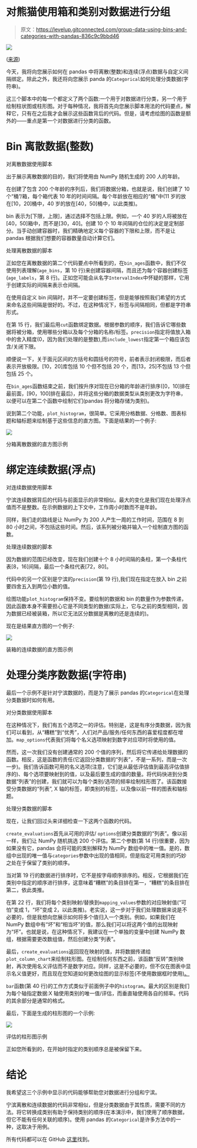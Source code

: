 # 对熊猫使用箱和类别对数据进行分组

> 原文：<https://levelup.gitconnected.com/group-data-using-bins-and-categories-with-pandas-836c9c9bbd46>

![](img/40f7fd52bb9ee2ebaa93a2a47543750d.png)

([来源](https://www.pexels.com/photo/chart-close-up-data-desk-590022/))

今天，我将向您展示如何在 pandas 中将离散(整数)和连续(浮点)数据与自定义间隔绑定。除此之外，我还将向您展示 panda 的`Categorical`如何处理分类数据(字符串)。

这三个脚本中的每一个都定义了两个函数:一个用于对数据进行分类，另一个用于绘制柱状图或柱形图。对于每种情况，我将首先向您展示脚本用法的代码要点，解释它，只有在之后我才会展示这些函数背后的代码。但是，请考虑绘图的函数是额外的——重点是第一个对数据进行分类的函数。

# Bin 离散数据(整数)

对离散数据使用脚本

出于展示离散数据的目的，我们将使用由 NumPy 随机生成的 200 人的年龄。

在创建了包含 200 个年龄的序列后，我们将数据分箱，也就是说，我们创建了 10 个“桶”/箱，每个箱代表 10 年的时间间隔。每个年龄放在相应的“桶”中(11 岁的放在[10，20]桶中，40 岁的放在[40，50]桶中，以此类推)。

bin 表示为[下限，上限]，通过选择不包括上限。例如，一个 40 岁的人将被放在[40，50]箱中，而不是[30，40]。创建 10 个 10 年间隔的仓位的决定是定制部分。当手动创建容器时，我们精确地定义每个容器的下限和上限，而不是让 pandas 根据我们想要的容器数量自动计算它们。

处理离散数据的脚本

正如您在离散数据的第二个代码要点中所看到的，在`bin_ages`函数中，我们不仅使用列表理解(`age_bins`，第 10 行)来创建容器间隔，而且还为每个容器创建标签(`age_labels`，第 8 行)。正如您可能会从名字`IntervalIndex`中怀疑的那样，它用于创建实际的间隔来表示仓间隔。

在使用自定义 bin 间隔时，并不一定要创建标签，但是能够按照我们希望的方式来命名这些间隔是很好的。不过，在这种情况下，标签与间隔相同，但都是字符串形式。

在第 15 行，我们最后用`cut`函数绑定数据。根据参数的顺序，我们告诉它哪些数据将被分箱，使用哪些分箱以及每个分箱的名称/标签。`precision`指定将值放入箱中的舍入精度(0，因为我们处理的是整数),而`include_lowest`指定第一个箱应该包含/关闭下限。

顺便说一下，关于面元区间的方括号和圆括号的符号，前者表示封闭极限，而后者表示开放极限。[10，20]库包括 10 个但不包括 20 个，而[13，25]不包括 13 个但包括 25 个。

在`bin_ages`函数结束之前，我们按升序对现在已分箱的年龄进行排序([0，10]排在最前面，[90，100]排在最后)，并将这些分箱的数据类型从类别更改为字符串，以便可以在第二个函数中绘制它们(pandas 将分箱存储为类别)。

说到第二个功能，`plot_histogram`，很简单。它采用分格数据、分格数、图表标题和轴标题来绘制基于这些信息的直方图。下面是结果的一个例子:

![](img/81ea37e17ee2c8ea23ea9472a4e176e8.png)

分箱离散数据的直方图示例

# 绑定连续数据(浮点)

对连续数据使用脚本

宁滨连续数据背后的代码与前面显示的非常相似。最大的变化是我们现在处理浮点值而不是整数。在示例数据的上下文中，工作周小时数而不是年龄。

同样，我们走的路线是让 NumPy 为 200 人产生一周的工作时间，范围在 8 到 80 小时之间，不包括这些时间。然后，该系列被分箱并输入一个绘制直方图的函数。

处理连续数据的脚本

因为数据的范围已经改变，现在我们创建十个 8 小时间隔的条柱，第一个条柱代表[8，16]间隔，最后一个条柱代表[72，80]。

代码中的另一个区别是宁滨的`precision`(第 19 行),我们现在指定在放入 bin 之前要四舍五入到两位小数的值。

绘图功能`plot_histogram`保持不变。要绘制的数据和 bin 的数量作为参数传递，因此函数本身不需要担心它是不同类型的数据(实际上，它与之前的类型相同，因为数据已经被装箱，所以它无法区分数据是离散的还是连续的)。

现在是结果直方图的一个例子:

![](img/117a9f3ee59fc113e19bd274d68994a7.png)

装箱的连续数据的直方图示例

# 处理分类序数数据(字符串)

最后一个示例不是针对宁滨数据的，而是为了展示 pandas 的`Categorical`在处理分类数据时如何有用。

对分类数据使用脚本

在这种情况下，我们有五个选项之一的评估。特别是，这是有序分类数据，因为我们可以看到，从“糟糕”到“优秀”，人们对产品/服务/任何东西的喜爱程度都在增加。`map_options`代表我们将每个名义选项映射到数字对应项时将使用的值。

然而，这一次我们没有创建通常的 200 个值的序列，然后将它传递给处理数据的函数。相反，这是函数的责任(它返回分类数据的“列表”，不是一系列，而是一次一步)。我们告诉函数可用的名义选项(注意，它们是从最低评估值到最高评估值排序的)、每个选项要映射到的值，以及最后要生成的值的数量。将代码快进到分类数据“列表”的创建，我们就可以为每个类别/选项的频率绘制柱形图了。该函数接受分类数据的“列表”, X 轴的标签，即类别的标签，以及像以前一样的图表和轴标题。

处理分类数据的脚本

现在，让我们回过头来详细检查一下这两个函数的代码。

`create_evaluations`首先从可用的评估/ `options`创建分类数据的“列表”。像以前一样，我们让 NumPy 随机挑选 200 个评估。第二个参数(第 14 行)很重要，因为如果没有它，pandas 会将可能的类别解释为 NumPy 数组中的唯一值。是的，数组中出现的唯一值与`categories`参数中出现的值相同，但是指定可用类别的巧妙之处在于保留了类别的顺序。

当对第 19 行的数据进行排序时，它不是按字母顺序排序的。相反，它根据我们在类别中指定的顺序进行排序，这意味着“糟糕”的条目排在第一，“糟糕”的条目排在第二，依此类推。

在第 22 行，我们将每个类别映射/替换到`mapping_values`参数的对应映射值(“可怕”变成 1，“坏”变成 2，以此类推)。老实说，这一步对于我们处理数据来说是不必要的，但是我想向您展示如何将多个值归入一个类别。例如，如果我们在 NumPy 数组中有“坏”和“相当坏”的值，那么我们可以将这两个值的出现映射为“坏”。也就是说，在这种情况下，我建议在一个单独的变量中创建 NumPy 数组，根据需要更改数组值，然后创建分类“列表”。

最后，`create_evaluations`返回现在映射的值，并将数据传递给`plot_column_chart`来绘制柱形图。在绘制任何东西之前，该函数“反转”类别映射，再次使用名义评估而不是数字对应。同样，这是不必要的，但不仅在图表中显示名义值更好，而且现在您知道如何更改绘图的显示标签(不使用数据框时使用[)。](https://community.plotly.com/t/plotly-express-axis-labels/25368)

`bar`函数(第 40 行)的工作方式类似于前面例子中的`histogram`。最大的区别是我们为每个轴指定数据:X 轴使用类别的唯一值/评估，而垂直轴使用各自的频率。代码的其余部分是通常的格式。

最后，下面是生成的柱形图的一个示例:

![](img/a70db6562964c37b08bf3a2c8fd6e695.png)

评估的柱形图示例

正如您所看到的，在开始时指定的类别顺序总是被保留下来。

# 结论

我希望这三个示例中显示的代码能够帮助您对数据进行分组和宁滨。

宁滨离散和连续数据的代码非常相似，但是分类数据由于其性质，需要不同的方法。将它转换成类别有助于保持类别的顺序(在本演示中，我们使用了顺序数据，但它不能有任何关联的顺序)。使用 pandas 的`Categorical`是许多方法中的一种，这取决于用例。

所有代码都可以在 GitHub [这里](https://github.com/Ze1598/medium-articles/tree/master/Group%20data%20using%20bins%20and%20categories%20with%C2%A0pandas)找到。